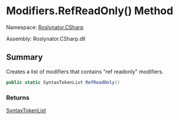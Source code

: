 # Modifiers\.RefReadOnly\(\) Method

Namespace: [Roslynator.CSharp](../../README.md)

Assembly: Roslynator\.CSharp\.dll

## Summary

Creates a list of modifiers that contains "ref readonly" modifiers\.

```csharp
public static SyntaxTokenList RefReadOnly()
```

### Returns

[SyntaxTokenList](https://docs.microsoft.com/en-us/dotnet/api/microsoft.codeanalysis.syntaxtokenlist)

